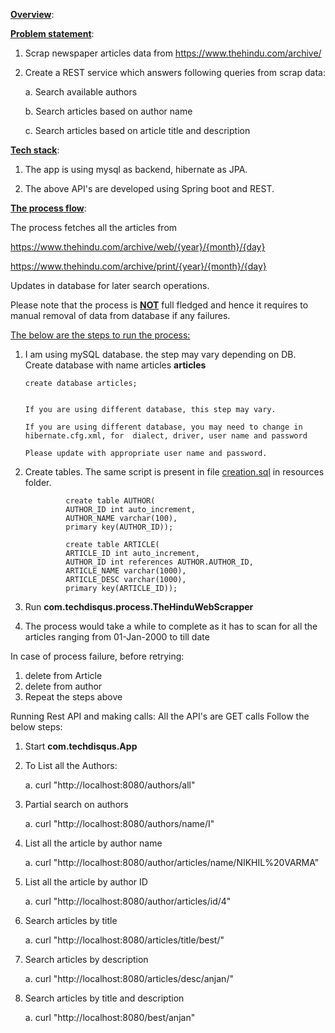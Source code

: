<u><b>Overview</b></u>:

<u><b>Problem statement</b></u>:

1. Scrap newspaper articles data from https://www.thehindu.com/archive/ 

2. Create a REST service which answers following queries from scrap data:

    a. Search available authors

    b. Search articles based on author name

    c. Search articles based on article title and description


<u><b>Tech stack</b></u>:

1. The app is using mysql as backend, hibernate as JPA. 

2. The above API's are developed using Spring boot and REST.



<u><b>The process flow</b></u>:

The process fetches all the articles from 

 https://www.thehindu.com/archive/web/{year}/{month}/{day}
 
 https://www.thehindu.com/archive/print/{year}/{month}/{day}
 
 Updates in database for later search operations.
 
 Please note that the process is <u><b>NOT</b></u> full fledged and hence it requires to manual removal of data from database if any failures.
 
 <u>The below are the steps to run the process:</u>
 
 1. I am using mySQL database. the step may vary depending on DB. Create database with name articles <b>articles</b>
 
        create database articles;
        
        
        If you are using different database, this step may vary.
         
        If you are using different database, you may need to change in hibernate.cfg.xml, for  dialect, driver, user name and password
        
        Please update with appropriate user name and password. 
        
 
 2. Create tables. The same script is present in file <u>creation.sql</u> in resources folder.
 
                 create table AUTHOR(
                 AUTHOR_ID int auto_increment,
                 AUTHOR_NAME varchar(100),
                 primary key(AUTHOR_ID));
                 
                 create table ARTICLE(
                 ARTICLE_ID int auto_increment,
                 AUTHOR_ID int references AUTHOR.AUTHOR_ID,
                 ARTICLE_NAME varchar(1000),
                 ARTICLE_DESC varchar(1000),
                 primary key(ARTICLE_ID));
 
 3. Run <b>com.techdisqus.process.TheHinduWebScrapper</b>
 4. The process would take a while to complete as it has to scan for all the articles ranging from 01-Jan-2000 to till date
 
 
 In case of process failure, before retrying:
 1. delete from Article
 2. delete from author
 3. Repeat the steps above
 
 Running Rest API and making calls:
 All the API's are GET calls
 Follow the below steps:
 1. Start <b>com.techdisqus.App</b>
 2. To List all the Authors:
 
    a. curl "http://localhost:8080/authors/all"
    
 3. Partial search on authors
 
    a. curl "http://localhost:8080/authors/name/I"
    
 4. List all the article by author name
 
    a. curl "http://localhost:8080/author/articles/name/NIKHIL%20VARMA"
    
 5. List all the article by author ID
 
    a. curl "http://localhost:8080/author/articles/id/4"
    
 6. Search articles by title
 
    a. curl "http://localhost:8080/articles/title/best/"
    
 7. Search articles by description
 
    a. curl "http://localhost:8080/articles/desc/anjan/"
    
 8. Search articles by title and description
 
    a. curl "http://localhost:8080/best/anjan"
    
 
 
 
 
